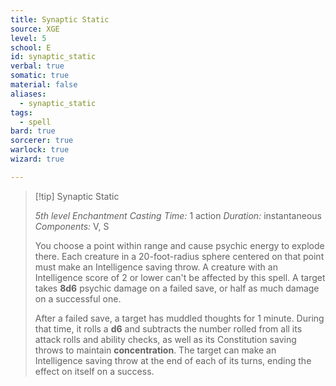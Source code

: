```yaml
---
title: Synaptic Static
source: XGE
level: 5
school: E
id: synaptic_static
verbal: true
somatic: true
material: false
aliases:
  - synaptic_static
tags:
  - spell
bard: true
sorcerer: true
warlock: true
wizard: true

---
```

>[!tip] Synaptic Static
>
> *5th level Enchantment*
> *Casting Time:* 1 action
> *Duration:* instantaneous
> *Components:* V, S
>
>You choose a point within range and cause psychic energy to explode there. Each creature in a 20-foot-radius sphere centered on that point must make an Intelligence saving throw. A creature with an Intelligence score of 2 or lower can't be affected by this spell. A target takes **8d6** psychic damage on a failed save, or half as much damage on a successful one.
>
>After a failed save, a target has muddled thoughts for 1 minute. During that time, it rolls a **d6** and subtracts the number rolled from all its attack rolls and ability checks, as well as its Constitution saving throws to maintain **concentration**. The target can make an Intelligence saving throw at the end of each of its turns, ending the effect on itself on a success.
>

